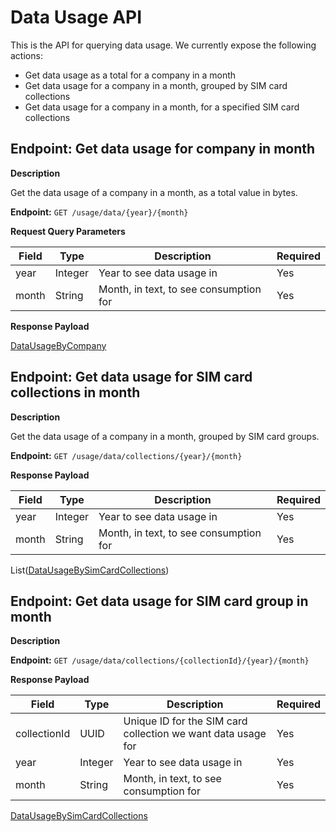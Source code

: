 # Data Usage API
This is the API for querying data usage. We currently expose the following actions:

* Get data usage as a total for a company in a month
* Get data usage for a company in a month, grouped by SIM card collections
* Get data usage for a company in a month, for a specified SIM card collections

## Endpoint: Get data usage for company in month

**Description**

Get the data usage of a company in a month, as a total value in bytes.

**Endpoint:** `GET /usage/data/{year}/{month}`

**Request Query Parameters**

| Field        | Type    | Description                              | Required |
| ------------ | ------- | -----------------------------------------| -------- |
| year         | Integer | Year to see data usage in                | Yes      |
| month        | String  | Month, in text, to see consumption for   | Yes      |

**Response Payload**

[DataUsageByCompany](/general-information/data-types/#DataUsageByCompany)

## Endpoint: Get data usage for SIM card collections in month

**Description**

Get the data usage of a company in a month, grouped by SIM card groups.

**Endpoint:** `GET /usage/data/collections/{year}/{month}`

**Response Payload**

| Field        | Type    | Description                              | Required |
| ------------ | ------- | -----------------------------------------| -------- |
| year         | Integer | Year to see data usage in                | Yes      |
| month        | String  | Month, in text, to see consumption for   | Yes      |

List([DataUsageBySimCardCollections](/general-information/data-types/#DataUsageBySimCardCollections))

## Endpoint: Get data usage for SIM card group in month

**Description**

**Endpoint:** `GET /usage/data/collections/{collectionId}/{year}/{month}`

**Response Payload**

| Field        | Type    | Description                                                  | Required |
| ------------ | ------- | ------------------------------------------------------------ | ---------|
| collectionId | UUID    | Unique ID for the SIM card collection we want data usage for | Yes      |
| year         | Integer | Year to see data usage in                                    | Yes      |
| month        | String  | Month, in text, to see consumption for                       | Yes      |

[DataUsageBySimCardCollections](/general-information/data-types/#DataUsageBySimCardCollections)